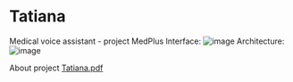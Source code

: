 # Tatiana
Medical voice assistant - project MedPlus
Interface: 
![image](https://user-images.githubusercontent.com/43785740/180421086-1390f8d0-37fa-4cb7-bfea-72cc6c218959.png)
Architecture:
![image](https://user-images.githubusercontent.com/43785740/180420677-abdb58dd-4120-4285-91b4-9bafe9c22e5e.png)

About project [Tatiana.pdf](https://github.com/mzagoska/Tatiana/files/9166918/VKR_Zagoska_ITOGOVAYa.1.pdf)
